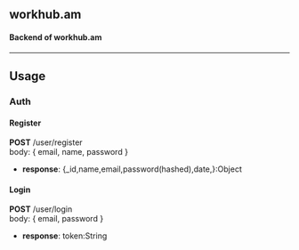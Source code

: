 ## workhub.am

#### Backend of workhub.am
_________
## Usage
### Auth
#### Register
**POST** /user/register
\
body: {
  email,
  name,
  password
}
* **response**: {_id,name,email,password(hashed),date,}:Object

#### Login
**POST** /user/login
\
body: {
  email,
  password
}
* **response**: token:String
